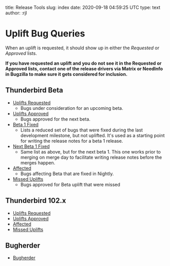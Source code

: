 title: Release Tools
slug: index
date: 2020-09-18 04:59:25 UTC
type: text
author: :rjl

# Uplift Bug Queries

When an uplift is requested, it should show up in either the *Requested*
or *Approved* lists.

**If you have requested an uplift and you do not see it in the Requested
or Approved lists, contact one of the release drivers via Matrix or 
NeedInfo in Bugzilla to make sure it gets considered for inclusion.**

## Thunderbird Beta

* [Uplifts Requested](buglist/?channel=beta&query=uplifts-requested)
    - Bugs under consideration for an upcoming beta.
* [Uplifts Approved](buglist/?channel=beta&query=uplifts-approved)
    - Bugs approved for the next beta.
* [Beta 1 Fixed](buglist/?channel=beta&query=beta-1-fixed)
    - Lists a reduced set of bugs that were fixed during the last development
      milestone, but not uplifted. It's used as a starting point for writing
      the release notes for a beta 1 release.
* [Next Beta 1 Fixed](buglist/?channel=beta&query=beta-1-next)
    - Same list as above, but for the next beta 1. This one works prior to
      merging on merge day to facilitate writing release notes before the merges
      happen.
* [Affected](buglist/?channel=beta&query=affected)
    - Bugs affecting Beta that are fixed in Nightly.
* [Missed Uplifts](buglist/?channel=beta&query=missed)
    - Bugs approved for Beta uplift that were missed

## Thunderbird 102.x

* [Uplifts Requested](buglist/?channel=release102&query=uplifts-requested)
* [Uplifts Approved](buglist/?channel=release102&query=uplifts-approved)
* [Affected](buglist/?channel=release102&query=affected)
* [Missed Uplifts](buglist/?channel=release102&query=missed)


## Bugherder

* [Bugherder](https://bugherder.mozilla.org)
